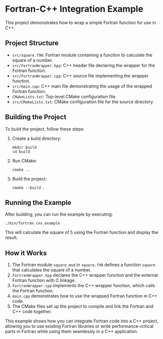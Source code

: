 # Fortran-C++ Integration Example

This project demonstrates how to wrap a simple Fortran function for use in C++.

## Project Structure

- `src/square.f90`: Fortran module containing a function to calculate the square of a number.
- `src/FortranWrapper.hpp`: C++ header file declaring the wrapper for the Fortran function.
- `src/FortranWrapper.cpp`: C++ source file implementing the wrapper function.
- `src/main.cpp`: C++ main file demonstrating the usage of the wrapped Fortran function.
- `CMakeLists.txt`: Top-level CMake configuration file.
- `src/CMakeLists.txt`: CMake configuration file for the source directory.

## Building the Project

To build the project, follow these steps:

1. Create a build directory:
   ```
   mkdir build
   cd build
   ```

2. Run CMake:
   ```
   cmake ..
   ```

3. Build the project:
   ```
   cmake --build .
   ```

## Running the Example

After building, you can run the example by executing:

```
./bin/fortran_cxx_example
```

This will calculate the square of 5 using the Fortran function and display the result.

## How it Works

1. The Fortran module `square_mod` in `square.f90` defines a function `square` that calculates the square of a number.
2. `FortranWrapper.hpp` declares the C++ wrapper function and the external Fortran function with C linkage.
3. `FortranWrapper.cpp` implements the C++ wrapper function, which calls the Fortran function.
4. `main.cpp` demonstrates how to use the wrapped Fortran function in C++ code.
5. The CMake files set up the project to compile and link the Fortran and C++ code together.

This example shows how you can integrate Fortran code into a C++ project, allowing you to use existing Fortran libraries or write performance-critical parts in Fortran while using them seamlessly in a C++ application.